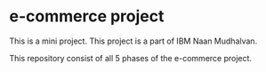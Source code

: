 # e-commerce project
This is a mini project. This project is a part of IBM Naan Mudhalvan. 

This repository consist of all 5 phases of the e-commerce project.
